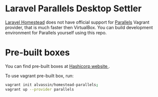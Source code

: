 # Laravel Parallels Desktop Settler

[Laravel Homestead](http://laravel.com/docs/5.1/homestead) does not have official support for [Parallels](https://www.parallels.com/products/desktop/) Vagrant provider, that is much faster then VirtualBox. You can build development environment for Parallels yourself using this repo.

# Pre-built boxes
You can find pre-built boxes at [Hashicorp website ](https://atlas.hashicorp.com/alvassin/boxes/homestead-parallels/versions/1.0.0). 

To use vagrant pre-built box, run: 
```sh
vagrant init alvassin/homestead-parallels; 
vagrant up --provider parallels
```

